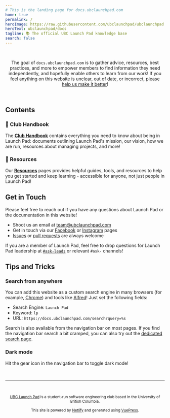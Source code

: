 ```yaml
---
# This is the landing page for docs.ubclaunchpad.com
home: true
permalink: /
heroImage: https://raw.githubusercontent.com/ubclaunchpad/ubclaunchpad.com/master/src/assets/about.png
heroText: ubclaunchpad/docs
tagline: 📚 The official UBC Launch Pad knowledge base
search: false
---
```


<!-- markdownlint-disable -->

<p align="center">
  <!--
    ClientOnly: https://vuepress.vuejs.org/guide/using-vue.html#browser-api-access-restrictions
    Frankly, unsure why this is needed, but seems to do the trick?
  -->
  <ClientOnly>
    <SearchBar width="60%" />
  </ClientOnly>
</p>

<br />

<p align="center">
The goal of <code>docs.ubclaunchpad.com</code> is to gather advice, resources, best practices, and more to empower members to find information they need independently, and hopefully enable others to learn from our work! If you feel anything on this website is unclear, out of date, or incorrect, please <a href="/CONTRIBUTING">help us make it better</a>!
</p>

<br />

## Contents

### 📖 Club Handbook

The [**Club Handbook**](./handbook/README.md) contains everything you need to know about being in Launch Pad: documents outlining Launch Pad's mission, our vision, how we are run, resources about managing projects, and more!

### 🧗 Resources

Our [**Resources**](./resources/README.md) pages provides helpful guides, tools, and resources to help you get started and keep learning - accessible for anyone, not just people in Launch Pad!

## Get in Touch

Please feel free to reach out if you have any questions about Launch Pad or the documentation in this website!

* Shoot us an email at [team@ubclaunchpad.com](team@ubclaunchpad.com)
* Get in touch via our [Facebook](https://www.facebook.com/ubclaunchpad/) or [Instagram](https://www.instagram.com/ubclaunchpad/) pages
* [Issues](https://github.com/ubclaunchpad/docs/issues/new) or [pull requests](https://github.com/ubclaunchpad/docs/compare) are always welcome

If you are a member of Launch Pad, feel free to drop questions for Launch Pad leadership at [`#ask-leads`](https://ubclaunchpad.slack.com/messages/CK935RD3Q/) or relevant `#ask-` channels!

## Tips and Tricks

### Search from anywhere

You can add this website as a custom search engine in many browsers (for example, [Chrome](https://support.google.com/chrome/answer/95426)) and tools like [Alfred](https://www.alfredapp.com/help/features/web-search/#custom)! Just set the following fields:

- Search Engine: `Launch Pad`
- Keyword: `lp`
- URL: `https://docs.ubclaunchpad.com/search?query=%s`

Search is also available from the navigation bar on most pages. If you find the navigation bar search a bit cramped, you can also try out the [dedicated search page](/search.md).

### Dark mode

Hit the gear icon in the navigation bar to toggle dark mode!

<br />

<hr />

<br />

<p align="center">
  <small>
    <a href="https://ubclaunchpad.com" target="_blank" rel="noopener noreferrer">UBC Launch Pad</a>
    is a student-run software engineering club based in the University of British Columbia.
  </small>
</p>

<p align="center">
  <small>
    This site is powered by <a href="https://netlify.com" target="_blank" rel="noopener noreferrer">Netlify</a>
    and generated using <a href="https://vuepress.vuejs.org/" target="_blank" rel="noopener noreferrer">VuePress</a>.
  </small>
</p>

<br />
